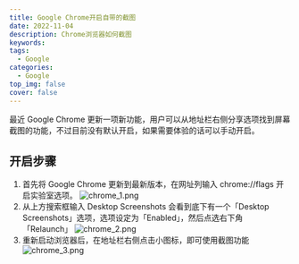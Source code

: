 ```yaml
---
title: Google Chrome开启自带的截图
date: 2022-11-04
description: Chrome浏览器如何截图
keywords:
tags:
  - Google
categories:
  - Google
top_img: false
cover: false
---
```


最近 Google Chrome 更新一项新功能，用户可以从地址栏右侧分享选项找到屏幕截图的功能，不过目前没有默认开启，如果需要体验的话可以手动开启。

## 开启步骤

1. 首先将 Google Chrome 更新到最新版本，在网址列输入 chrome://flags 开启实验室选项。
![chrome_1.png](https://s2.loli.net/2022/11/04/x3lEPhrSo9DntfY.png)
2. 从上方搜索框输入 Desktop Screenshots 会看到底下有一个「Desktop Screenshots」选项，选项设定为「Enabled」，然后点选右下角「Relaunch」
![chrome_2.png](https://s2.loli.net/2022/11/04/85d3TIvAZfPmonH.png)
3. 重新启动浏览器后，在地址栏右侧点击小图标，即可使用截图功能
![chrome_3.png](https://s2.loli.net/2022/11/04/IUq2VNT9evb8hzt.png)